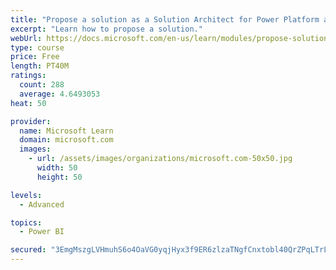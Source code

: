 ```yaml
---
title: "Propose a solution as a Solution Architect for Power Platform and Dynamics 365"
excerpt: "Learn how to propose a solution."
webUrl: https://docs.microsoft.com/en-us/learn/modules/propose-solution/
type: course
price: Free
length: PT40M
ratings:
  count: 288
  average: 4.6493053
heat: 50

provider:
  name: Microsoft Learn
  domain: microsoft.com
  images:
    - url: /assets/images/organizations/microsoft.com-50x50.jpg
      width: 50
      height: 50

levels:
  - Advanced

topics:
  - Power BI

secured: "3EmgMszgLVHmuhS6o4OaVG0yqjHyx3f9ER6zlzaTNgfCnxtobl40QrZPqLTrLbe23Z/cVhw7/qCqz6XADsC2LR8gHBQREcM7ShN0BmwePmltyNtpdX2zSWuIl5uFD98fM/cJfeid2yf7hUX1m+jrWK94V7WC9+hfGt+ALQT+udakJ+hRujHAjGUxSmd3c4o8zEmFGZcgR4mn0vx6IZLrUpupg54KtlWW+IlzjezspokP/RUj/kF384O3T3fvQmSN1FLk80CcjowcYXel+Rz1hFl0/H7LADAChgxjpT4v4x6t+L/r3/cUktwKPGxfXz6gvvprQN2rz314JIWotpSfE0HzRpwHVwT118AaNApwYge3uMHzrGfFadjBJg6S5b6V2hSeqnkkNOvKNwgqWgJAdM7OQC32JgYFAm8HZtl6HRQ=;V71InSjqC8SC3F+HfolVtA=="
---
```


